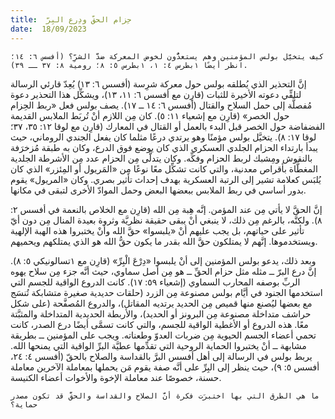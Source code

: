 ```yaml
---
title:  حِزام الحقّ ودِرع البِرّ
date:  18/09/2023
---
```


`كيف يتخيَّل بولس المؤمنين وهم يستعدُّون لخوض المعركة ضدَّ الشرِّ؟ (أفسس ٦: ١٤؛ انظر أيضًا ١بطرس ٤: ١، ١بطرس ٥: ٨؛ رومية ٨: ٣٧ ــ ٣٩).`

إنَّ التحذير الذي يُطلقه بولس حول معركة شرِسة (أفسس ٦: ١٣) يُعِدّ قارئي الرسالة لتلقِّي دعوته الأخيرة للثبات (قارِن مع أفسس ٦: ١١، ١٣)، ويشكِّل هذا التحذير دعوة مُفصلَّة إلى حمل السلاح والقتال (أفسس ٦: ١٤ ــ ١٧). يصف بولس فعل «ربط الحِزام حول الخصر» (قارِن مع إشعياء ١١: ٥). كان مِن اللازم أنْ تُربَط الملابس القديمة الفضفاضة حول الخصر قبل البدء بالعمل أو القتال في المعارك (قارِن مع لوقا ١٢: ٣٥، ٣٧؛ لوقا ١٧: ٨).  يتخيَّل بولس مؤمنًا وهو يرتدي درعًا مثلما كان يفعل الجندي الروماني، حيث يبدأ بارتداء الحزام الجلدي العسكري الذي كان يوضع فوق الدرع، وكان به طبقة مُزخرَفة بالنقوش ومِشبك لربط الحزام وفكِّه. وكان يتدلَّى مِن الحزام عدد مِن الأشرطة الجلدية المغطَّاة بأقراص معدنية، والتي كانت تشكِّل معًا نوعًا مِن «المَريول أو المِئزر» الذي كان يُلبَس كعلامة تشير إلى الرتبة العسكرية بهدف إحداث تأثير بصري. وكان «المريول» يقوم بدور أساسي في ربط الملابس ببعضها البعض وحمل الموادّ الأخرى لتبقى في مكانها.

إنَّ الحقَّ لا يأتي مِن عند المؤمن. إنَّه هِبة مِن الله (قارِن مع الخلاص بالنعمة في أفسس ٢: ٨). ولكنَّه، بالرغم مِن ذلك، لا ينبغي أنْ يبقى حقيقة نظريَّة وثروة بعيدة المنال مِن دون أيّ تأثير على حياتهم، بل يجب عليهم أنْ «يلبسوا» حقَّ الله وأنْ يختبروا هذه الهبة الإلهية ويستخدموها. إنَّهم لا يمتلكون حقَّ الله بقدر ما يكون حقُّ الله هو الذي يمتلكهم ويحميهم.

وبعد ذلك، يدعو بولس المؤمنين إلى أنْ يلبسوا «دِرْعَ الْبِرِّ» (قارِن مع ١تسالونيكي ٥: ٨). إنَّ درع البرّ ــ مثله مثل حزام الحقِّ ــ هو مِن أصل سماوي، حيث أنَّه جزء مِن سلاح يهوه الربِّ بوصفه المحارب السماوي (إشعياء ٥٩: ١٧). كانت الدروع الواقية للجسم التي استخدمها الجنود في أيَّام بولس مصنوعة مِن الزرد (حلقات حديدية صغيرة متشابكة تُنسَج مع بعضها ليُصنع منها قميص مِن الحديد يرتديه المقاتل)، والدروع المُصفَّحة (على شكل حراشف متداخلة مصنوعة مِن البرونز أو الحديد)، والأربطة الحديدية المتداخلة والمثبَّتة معًا. هذه الدروع أو الأغطية الواقية للجسم، والتي كانت تسمَّى أيضًا درع الصدر، كانت تحمي أعضاء الجسم الحيوية مِن ضربات العدوّ وطعناته. ويجب على المؤمنين ــ بطريقة مشابهة ــ أنْ يختبروا الحماية الروحية التي تقدِّمها عطيَّة البرِّ الواقية التي يمنحها الله. يربط بولس في الرسالة إلى أهل أفسس البرَّ بالقداسة والصلاح بالحقّ (أفسس ٤: ٢٤، أفسس ٥: ٩)، حيث ينظر إلى البِرِّ على أنَّه صفة يقوم مَن يحملها بمعاملة الآخرين معاملة حسنة، خصوصًا عند معاملة الإخوة والأخوات أعضاء الكنيسة.

`ما هي الطرق التي بها اختبرَت فكرة أنَّ الصلاح والقداسة والحقَّ قد تكون مصدر حماية؟`